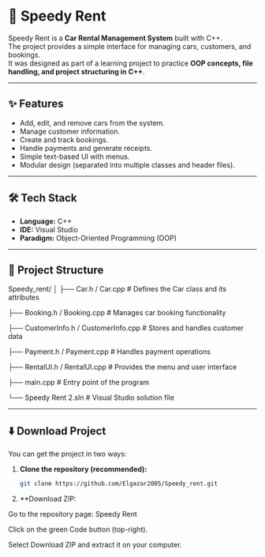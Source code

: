 # 🚗 Speedy Rent

Speedy Rent is a **Car Rental Management System** built with C++.  
The project provides a simple interface for managing cars, customers, and bookings.  
It was designed as part of a learning project to practice **OOP concepts, file handling, and project structuring in C++**.

---

## ✨ Features
- Add, edit, and remove cars from the system.
- Manage customer information.
- Create and track bookings.
- Handle payments and generate receipts.
- Simple text-based UI with menus.
- Modular design (separated into multiple classes and header files).

---

## 🛠️ Tech Stack
- **Language:** C++  
- **IDE:** Visual Studio  
- **Paradigm:** Object-Oriented Programming (OOP)  

---

## 📂 Project Structure

Speedy_rent/
│
├── Car.h / Car.cpp # Defines the Car class and its attributes

├── Booking.h / Booking.cpp # Manages car booking functionality

├── CustomerInfo.h / CustomerInfo.cpp # Stores and handles customer data

├── Payment.h / Payment.cpp # Handles payment operations

├── RentalUI.h / RentalUI.cpp # Provides the menu and user interface

├── main.cpp # Entry point of the program

└── Speedy Rent 2.sln # Visual Studio solution file

---

## ⬇️ Download Project

You can get the project in two ways:

1. **Clone the repository (recommended):**
   ```bash
   git clone https://github.com/Elgazar2005/Speedy_rent.git
2. **Download ZIP:

Go to the repository page: Speedy Rent

Click on the green Code button (top-right).

Select Download ZIP and extract it on your computer.
